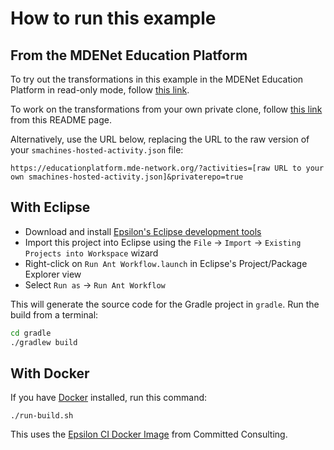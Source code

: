 # How to run this example

## From the MDENet Education Platform

To try out the transformations in this example in the MDENet Education Platform in read-only mode, follow [this link](https://educationplatform.mde-network.org/?activities=https://raw.githubusercontent.com/agarciadom/mdenet-mde-ci-tutorial/main/smachines-hosted-activity.json).

To work on the transformations from your own private clone, follow [this link](https://educationplatform.mde-network.org/?activitiesFromReferrer=/main/smachines-hosted-activity.json) from this README page.

Alternatively, use the URL below, replacing the URL to the raw version of your `smachines-hosted-activity.json` file:

```
https://educationplatform.mde-network.org/?activities=[raw URL to your own smachines-hosted-activity.json]&privaterepo=true
```

## With Eclipse

- Download and install [Epsilon's Eclipse development tools](https://eclipse.org/epsilon/download)
- Import this project into Eclipse using the `File` -> `Import` -> `Existing Projects into Workspace` wizard
- Right-click on `Run Ant Workflow.launch` in Eclipse's Project/Package Explorer view
- Select `Run as` -> `Run Ant Workflow`

This will generate the source code for the Gradle project in `gradle`.
Run the build from a terminal:

```sh
cd gradle
./gradlew build
```

## With Docker

If you have [Docker](https://docs.docker.com/engine/install/) installed, run this command:

```shell
./run-build.sh
```

This uses the [Epsilon CI Docker Image](https://gitlab.com/committed-consulting/mde-devops/epsilon-ci-container) from Committed Consulting.
